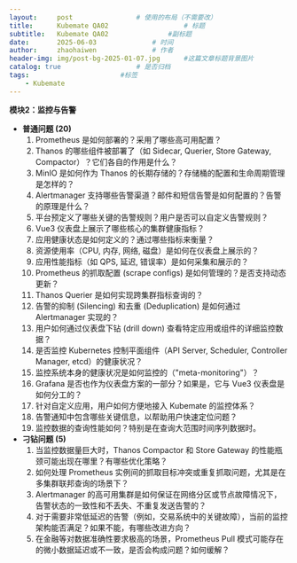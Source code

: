 ```yaml
---
layout:     post   				# 使用的布局（不需要改）
title:      Kubemate QA02            		# 标题 
subtitle:   Kubemate QA02				#副标题
date:       2025-06-03				# 时间
author:     zhaohaiwen 				# 作者
header-img: img/post-bg-2025-01-07.jpg		#这篇文章标题背景图片
catalog: true 					# 是否归档
tags:						#标签
    - Kubemate
---
```

**模块2：监控与告警**

* **普通问题 (20)**
  1. Prometheus 是如何部署的？采用了哪些高可用配置？ 
  2. Thanos 的哪些组件被部署了（如 Sidecar, Querier, Store Gateway, Compactor）？它们各自的作用是什么？ 
  3. MinIO 是如何作为 Thanos 的长期存储的？存储桶的配置和生命周期管理是怎样的？
  4. Alertmanager 支持哪些告警渠道？邮件和短信告警是如何配置的？告警的原理是什么？
  5. 平台预定义了哪些关键的告警规则？用户是否可以自定义告警规则？
  6. Vue3 仪表盘上展示了哪些核心的集群健康指标？
  7. 应用健康状态是如何定义的？通过哪些指标来衡量？
  8. 资源使用率（CPU, 内存, 网络, 磁盘）是如何在仪表盘上展示的？
  9. 应用性能指标（如 QPS, 延迟, 错误率）是如何采集和展示的？
  10. Prometheus 的抓取配置 (scrape configs) 是如何管理的？是否支持动态更新？
  11. Thanos Querier 是如何实现跨集群指标查询的？
  12. 告警的抑制 (Silencing) 和去重 (Deduplication) 是如何通过 Alertmanager 实现的？ 
  13. 用户如何通过仪表盘下钻 (drill down) 查看特定应用或组件的详细监控数据？
  14. 是否监控 Kubernetes 控制平面组件（API Server, Scheduler, Controller Manager, etcd）的健康状况？
  15. 监控系统本身的健康状况是如何监控的（"meta-monitoring"）？
  16. Grafana 是否也作为仪表盘方案的一部分？如果是，它与 Vue3 仪表盘是如何分工的？
  17. 针对自定义应用，用户如何方便地接入 Kubemate 的监控体系？
  18. 告警通知中包含哪些关键信息，以帮助用户快速定位问题？
  19. 监控数据的查询性能如何？特别是在查询大范围时间序列数据时。
* **刁钻问题 (5)**
  1. 当监控数据量巨大时，Thanos Compactor 和 Store Gateway 的性能瓶颈可能出现在哪里？有哪些优化策略？ 
  2. 如何处理 Prometheus 实例间的抓取目标冲突或重复抓取问题，尤其是在多集群联邦查询的场景下？
  3. Alertmanager 的高可用集群是如何保证在网络分区或节点故障情况下，告警状态的一致性和不丢失、不重复发送告警的？ 
  4. 对于需要非常低延迟的告警（例如，交易系统中的关键故障），当前的监控架构能否满足？如果不能，有哪些改进方向？
  5. 在金融等对数据准确性要求极高的场景，Prometheus Pull 模式可能存在的微小数据延迟或不一致，是否会构成问题？如何缓解？